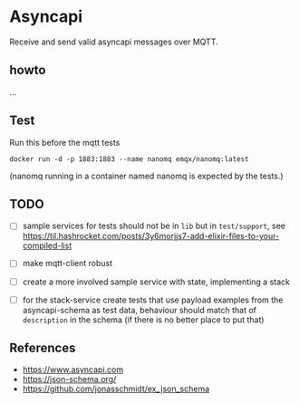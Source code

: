# Asyncapi

Receive and send valid asyncapi messages over MQTT.


## howto

...


## Test

Run this before the mqtt tests 

```
docker run -d -p 1883:1883 --name nanomq emqx/nanomq:latest
```

(nanomq running in a container named nanomq is expected by the tests.)


## TODO

- [ ] sample services for tests should not be in `lib` but in `test/support`, see https://til.hashrocket.com/posts/3y6morjjs7-add-elixir-files-to-your-compiled-list 
- [ ] make mqtt-client robust
- [ ] create a more involved sample service with state, implementing a stack
- [ ] for the stack-service create tests that use payload examples from the asyncapi-schema as test data, behaviour should match that of `description` in the schema (if there is no better place to put that)


## References

- https://www.asyncapi.com
- https://json-schema.org/
- https://github.com/jonasschmidt/ex_json_schema